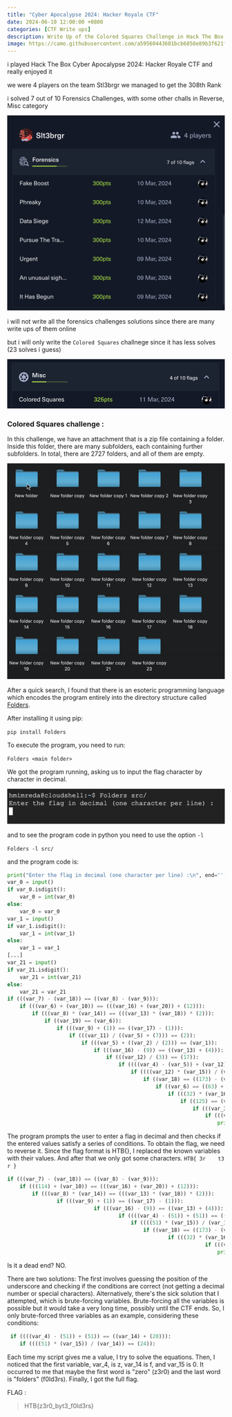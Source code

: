 ```yaml
---
title: "Cyber Apocalypse 2024: Hacker Royale CTF"
date: 2024-06-10 12:00:00 +0800
categories: [CTF Write ups]
description: Write Up of the Colored Squares Challenge in Hack The Box Cyber Apocalypse 2024: Hacker Royale CTF
image: https://camo.githubusercontent.com/a59560443601bcb6858e89b3f621fdb2fbf0b87d7f29604cc13176dc2b3e05c9/68747470733a2f2f6374662e6861636b746865626f782e636f6d2f73746f726167652f6374662f62616e6e6572732f44524577696f325458414476534c53634f3037727578326f6c6d36766a556f4558515050414b42432e6a7067
---
```


i played Hack The Box Cyber Apocalypse 2024: Hacker Royale CTF and really enjoyed it

we were 4 players on the team Stl3brgr we managed to get the 308th Rank

i solved 7 out of 10 Forensics Challenges, with some other challs in Reverse, Misc category

![](../images/htb-hacker-royal/rank.png)

i will not write all the forensics challenges solutions since there are many write ups of them online

but i will only write the `Colored Squares` challnege since it has less solves (23 solves i guess)

![](../images/htb-hacker-royal/chall.png)

### Colored Squares challenge :

In this challenge, we have an attachment that is a zip file containing a folder. Inside this folder, there are many subfolders, each containing further subfolders. In total, there are 2727 folders, and all of them are empty.

![](../images/htb-hacker-royal/1.gif)

After a quick search, I found that there is an esoteric programming language which encodes the program entirely into the directory structure called [Folders](https://esolangs.org/wiki/Folders).

After installing it using pip:

`pip install Folders`

To execute the program, you need to run:

`Folders <main folder>`

We got the program running, asking us to input the flag character by character in decimal.

![](../images/htb-hacker-royal/2.png)

and to see the program code in python you need to use the option `-l`

`Folders -l src/`

and the program code is:

```py
print("Enter the flag in decimal (one character per line) :\n", end='', flush=True)
var_0 = input()
if var_0.isdigit():
    var_0 = int(var_0)
else:
    var_0 = var_0
var_1 = input()
if var_1.isdigit():
    var_1 = int(var_1)
else:
    var_1 = var_1
[...]
var_21 = input()
if var_21.isdigit():
    var_21 = int(var_21)
else:
    var_21 = var_21
if (((var_7) - (var_18)) == ((var_8) - (var_9))):
    if (((var_6) + (var_10)) == (((var_16) + (var_20)) + (12))):
        if (((var_8) * (var_14)) == (((var_13) * (var_18)) * (2))):
            if ((var_19) == (var_6)):
                if (((var_9) + (1)) == ((var_17) - (1))):
                    if (((var_11) / ((var_5) + (7))) == (2)):
                        if (((var_5) + ((var_2) / (2))) == (var_1)):
                            if (((var_16) - (9)) == ((var_13) + (4))):
                                if (((var_12) / (3)) == (17)):
                                    if ((((var_4) - (var_5)) + (var_12)) == ((var_14) + (20))):
                                        if ((((var_12) * (var_15)) / (var_14)) == (24)):
                                            if ((var_18) == ((173) - (var_4))):
                                                if ((var_6) == ((63) + (var_5))):
                                                    if (((32) * (var_16)) == ((var_7) * (var_0))):
                                                        if ((125) == (var_21)):
                                                            if (((var_3) - (var_2)) == (57)):
                                                                if (((var_17) - (var_15)) == ((var_18) + (1))):
                                                                    print("Good job! :)", end='', flush=True)
```

The program prompts the user to enter a flag in decimal and then checks if the entered values satisfy a series of conditions. 
To obtain the flag, we need to reverse it. 
Since the flag format is HTB{}, I replaced the known variables with their values.
And after that we only got some characters.
`HTB{ 3r    t3      r }`

```py
if (((var_7) - (var_18)) == ((var_8) - (var_9))):
    if (((114) + (var_10)) == (((var_16) + (var_20)) + (12))):
        if (((var_8) * (var_14)) == (((var_13) * (var_18)) * (2))):
                if (((var_9) + (1)) == ((var_17) - (1))):
                            if (((var_16) - (9)) == ((var_13) + (4))):
                                    if ((((var_4) - (51)) + (51)) == ((var_14) + (20))):
                                        if ((((51) * (var_15)) / (var_14)) == (24)):
                                            if ((var_18) == ((173) - (var_4))):
                                                    if (((32) * (var_16)) == ((var_7) * (72))):
                                                                if (((var_17) - (var_15)) == ((var_18) + (1))):
                                                                    print("Good job! :)", end='', flush=True)
```

Is it a dead end? NO.


There are two solutions:
The first involves guessing the position of the underscore and checking if the conditions are correct (not getting a decimal number or special characters).
Alternatively, there's the sick solution that I attempted, which is brute-forcing variables. Brute-forcing all the variables is possible but it would take a very long time, possibly until the CTF ends.
So, I only brute-forced three variables as an example, considering these conditions:

```py
 if ((((var_4) - (51)) + (51)) == ((var_14) + (20))):
    if ((((51) * (var_15)) / (var_14)) == (24)):
```

Each time my script gives me a value, I try to solve the equations.
Then, I noticed that the first variable, var_4, is z, var_14 is f, and var_15 is 0.
It occurred to me that maybe the first word is "zero" (z3r0) and the last word is "folders" (f0ld3rs). Finally, I got the full flag.

FLAG : 
> HTB{z3r0_byt3_f0ld3rs}